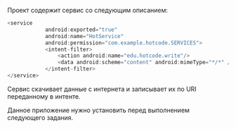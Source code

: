 Проект содержит сервис со следующим описанием:

```java
<service
            android:exported="true"
            android:name="HotService"
            android:permission="com.example.hotcode.SERVICES">
            <intent-filter>
                <action android:name="edu.hotcode.write"/>
                <data android:scheme="content" android:mimeType="*/*" />
            </intent-filter>
</service>
```
Сервис скачивает данные с интернета и записывает их по URI переданному в интенте.

Данное приложение нужно установить перед выполнением следующего задания.


